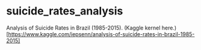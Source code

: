 # suicide_rates_analysis
Analysis of Suicide Rates in Brazil (1985-2015).
(Kaggle kernel here.)[https://www.kaggle.com/iepsenn/analysis-of-suicide-rates-in-brazil-1985-2015]